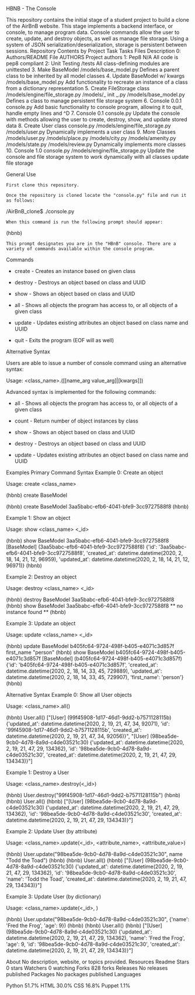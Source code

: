 HBNB - The Console

This repository contains the initial stage of a student project to build a clone of the AirBnB website. This stage implements a backend interface, or console, to manage program data. Console commands allow the user to create, update, and destroy objects, as well as manage file storage. Using a system of JSON serialization/deserialization, storage is persistent between sessions.
Repository Contents by Project Task
Tasks 	Files 	Description
0: Authors/README File 	AUTHORS 	Project authors
1: Pep8 	N/A 	All code is pep8 compliant
2: Unit Testing 	/tests 	All class-defining modules are unittested
3. Make BaseModel 	/models/base_model.py 	Defines a parent class to be inherited by all model classes
4. Update BaseModel w/ kwargs 	/models/base_model.py 	Add functionality to recreate an instance of a class from a dictionary representation
5. Create FileStorage class 	/models/engine/file_storage.py /models/_ init _.py /models/base_model.py 	Defines a class to manage persistent file storage system
6. Console 0.0.1 	console.py 	Add basic functionality to console program, allowing it to quit, handle empty lines and ^D
7. Console 0.1 	console.py 	Update the console with methods allowing the user to create, destroy, show, and update stored data
8. Create User class 	console.py /models/engine/file_storage.py /models/user.py 	Dynamically implements a user class
9. More Classes 	/models/user.py /models/place.py /models/city.py /models/amenity.py /models/state.py /models/review.py 	Dynamically implements more classes
10. Console 1.0 	console.py /models/engine/file_storage.py 	Update the console and file storage system to work dynamically with all classes update file storage


General Use

    First clone this repository.

    Once the repository is cloned locate the "console.py" file and run it as follows:

/AirBnB_clone$ ./console.py

    When this command is run the following prompt should appear:

(hbnb)

    This prompt designates you are in the "HBnB" console. There are a variety of commands available within the console program.

Commands

* create - Creates an instance based on given class

* destroy - Destroys an object based on class and UUID

* show - Shows an object based on class and UUID

* all - Shows all objects the program has access to, or all objects of a given class

* update - Updates existing attributes an object based on class name and UUID

* quit - Exits the program (EOF will as well)

Alternative Syntax

Users are able to issue a number of console command using an alternative syntax:

Usage: <class_name>.<command>([<id>[name_arg value_arg]|[kwargs]])

Advanced syntax is implemented for the following commands:

* all - Shows all objects the program has access to, or all objects of a given class

* count - Return number of object instances by class

* show - Shows an object based on class and UUID

* destroy - Destroys an object based on class and UUID

* update - Updates existing attributes an object based on class name and UUID



Examples
Primary Command Syntax
Example 0: Create an object

Usage: create <class_name>

(hbnb) create BaseModel

(hbnb) create BaseModel
3aa5babc-efb6-4041-bfe9-3cc9727588f8
(hbnb)                   

Example 1: Show an object

Usage: show <class_name> <_id>

(hbnb) show BaseModel 3aa5babc-efb6-4041-bfe9-3cc9727588f8
[BaseModel] (3aa5babc-efb6-4041-bfe9-3cc9727588f8) {'id': '3aa5babc-efb6-4041-bfe9-3cc9727588f8', 'created_at': datetime.datetime(2020, 2, 18, 14, 21, 12, 96959), 
'updated_at': datetime.datetime(2020, 2, 18, 14, 21, 12, 96971)}
(hbnb)  

Example 2: Destroy an object

Usage: destroy <class_name> <_id>

(hbnb) destroy BaseModel 3aa5babc-efb6-4041-bfe9-3cc9727588f8
(hbnb) show BaseModel 3aa5babc-efb6-4041-bfe9-3cc9727588f8
** no instance found **
(hbnb)   

Example 3: Update an object

Usage: update <class_name> <_id>

(hbnb) update BaseModel b405fc64-9724-498f-b405-e4071c3d857f first_name "person"
(hbnb) show BaseModel b405fc64-9724-498f-b405-e4071c3d857f
[BaseModel] (b405fc64-9724-498f-b405-e4071c3d857f) {'id': 'b405fc64-9724-498f-b405-e4071c3d857f', 'created_at': datetime.datetime(2020, 2, 18, 14, 33, 45, 729889), 
'updated_at': datetime.datetime(2020, 2, 18, 14, 33, 45, 729907), 'first_name': 'person'}
(hbnb)

Alternative Syntax
Example 0: Show all User objects

Usage: <class_name>.all()

(hbnb) User.all()
["[User] (99f45908-1d17-46d1-9dd2-b7571128115b) {'updated_at': datetime.datetime(2020, 2, 19, 21, 47, 34, 92071), 'id': '99f45908-1d17-46d1-9dd2-b7571128115b', 'created_at': datetime.datetime(2020, 2, 19, 21, 47, 34, 92056)}", "[User] (98bea5de-9cb0-4d78-8a9d-c4de03521c30) {'updated_at': datetime.datetime(2020, 2, 19, 21, 47, 29, 134362), 'id': '98bea5de-9cb0-4d78-8a9d-c4de03521c30', 'created_at': datetime.datetime(2020, 2, 19, 21, 47, 29, 134343)}"]

Example 1: Destroy a User

Usage: <class_name>.destroy(<_id>)

(hbnb) User.destroy("99f45908-1d17-46d1-9dd2-b7571128115b")
(hbnb)
(hbnb) User.all()
(hbnb) ["[User] (98bea5de-9cb0-4d78-8a9d-c4de03521c30) {'updated_at': datetime.datetime(2020, 2, 19, 21, 47, 29, 134362), 'id': '98bea5de-9cb0-4d78-8a9d-c4de03521c30', 'created_at': datetime.datetime(2020, 2, 19, 21, 47, 29, 134343)}"]

Example 2: Update User (by attribute)

Usage: <class_name>.update(<_id>, <attribute_name>, <attribute_value>)

(hbnb) User.update("98bea5de-9cb0-4d78-8a9d-c4de03521c30", name "Todd the Toad")
(hbnb)
(hbnb) User.all()
(hbnb) ["[User] (98bea5de-9cb0-4d78-8a9d-c4de03521c30) {'updated_at': datetime.datetime(2020, 2, 19, 21, 47, 29, 134362), 'id': '98bea5de-9cb0-4d78-8a9d-c4de03521c30', 'name': 'Todd the Toad', 'created_at': datetime.datetime(2020, 2, 19, 21, 47, 29, 134343)}"]

Example 3: Update User (by dictionary)

Usage: <class_name>.update(<_id>, )

(hbnb) User.update("98bea5de-9cb0-4d78-8a9d-c4de03521c30", {'name': 'Fred the Frog', 'age': 9})
(hbnb)
(hbnb) User.all()
(hbnb) ["[User] (98bea5de-9cb0-4d78-8a9d-c4de03521c30) {'updated_at': datetime.datetime(2020, 2, 19, 21, 47, 29, 134362), 'name': 'Fred the Frog', 'age': 9, 'id': '98bea5de-9cb0-4d78-8a9d-c4de03521c30', 'created_at': datetime.datetime(2020, 2, 19, 21, 47, 29, 134343)}"]


About
No description, website, or topics provided.
Resources
Readme
Stars
0 stars
Watchers
0 watching
Forks
828 forks
Releases
No releases published
Packages
No packages published
Languages

Python 51.7%
HTML 30.0%
CSS 16.8%
Puppet 1.1%
